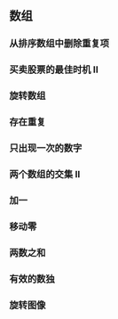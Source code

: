 ## 数组

### 从排序数组中删除重复项

### 买卖股票的最佳时机 II

### 旋转数组

### 存在重复

### 只出现一次的数字

### 两个数组的交集 II

### 加一

### 移动零

### 两数之和

### 有效的数独

### 旋转图像
